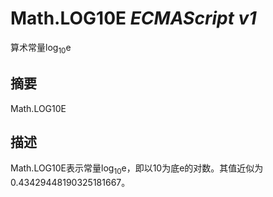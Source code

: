 # Math.LOG10E _ECMAScript v1_

算术常量log<sub>10</sub>e

## 摘要

Math.LOG10E

## 描述

Math.LOG10E表示常量<sup><span class="docEmphasis"></span></sup>log<sub>10</sub>e，即以10为底e的对数。其值近似为0.43429448190325181667。

